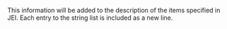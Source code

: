 This information will be added to the description of the items specified in JEI. Each entry to the string list is included as a new line.